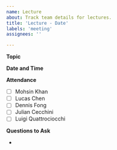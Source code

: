 ```yaml
---
name: Lecture
about: Track team details for lectures.
title: 'Lecture - Date'
labels: 'meeting'
assignees: ''

---
```


**Topic**

**Date and Time**

**Attendance**

- [ ] Mohsin Khan
- [ ] Lucas Chen
- [ ] Dennis Fong
- [ ] Julian Cecchini
- [ ] Luigi Quattrociocchi

**Questions to Ask**

-